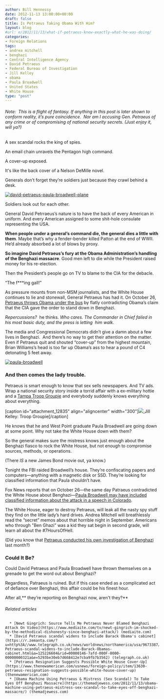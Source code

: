 ```yaml
---
author: Bill Hennessy
date: 2012-11-13 13:00:00+00:00
draft: false
title: Is Petraeus Taking Obama With Him?
layout: blog
#url: e/2012/11/13/what-if-petraeus-knew-exactly-what-he-was-doing/
categories:
- Foreign Relations
tags:
- andrea mitchell
- benghazi
- Central Intelligence Agency
- David Petraeus
- Federal Bureau of Investigation
- Jill Kelley
- obama
- Paula Broadwell
- United States
- White House
type: "post"
---
```


###### Note:  This is a flight of fantasy. If anything in this post is later shown to conform reality, it’s pure coincidence.  Nor am I accusing Gen. Petraeus of any crime or of compromising of national security secrets. (Just enjoy it, will ya?)


A sex scandal rocks the king of spies.

An email chain unravels the Pentagon high command.

A cover-up exposed.

It's like the back cover of a Nelson DeMille novel.

Generals don’t forget they’re soldiers just because they crawl behind a desk.

[![david-petraeus-paula-broadwell-plane](https://ludicrite.files.wordpress.com/2012/11/david-petraeus-paula-broadwell-plane_thumb.jpg)
](https://ludicrite.files.wordpress.com/2012/11/david-petraeus-paula-broadwell-plane.jpg)

Soldiers look out for each other.

General David Petrraeus’s nature is to have the back of every American in uniform. And every American assigned to some shit-hole consulate representing the USA.

**When people under a general’s command die, the general dies a little with them**. Maybe that’s why a fender-bender killed Patton at the end of WWII. He’d already absorbed a lot of blows by proxy.

**So imagine David Petraeus’s fury at the Obama Administration’s handling of the Benghazi massacre**. Good men left to die while the President raised money for his re-election.

Then the President’s people go on TV to blame to the CIA for the debacle.

“The f***ing gall!”

As pressure mounts from non-MSM journalists, and the White House continues to lie and stonewall, General Petraeus has had it. On October 26, [Petraeus throws Obama under the bus](https://www.weeklystandard.com/blogs/petraeus-throws-obama-under-bus_657896.html) by flatly contradicting Obama’s claim that the CIA gave the order to stand down in Benghazi.

_Repercussions?_  he thinks. _Who cares. The Commander in Chief failed in his most basic duty, and the press is letting  him walk._

The media and Congressional Democrats didn’t give a damn about a few lives in Benghazi.  And there’s no way to get their attention on the matter. Even if Petraeus quit and shouted “cover-up” from the highest mountain, Brian Williams’s head is too far up Obama’s ass to hear a pound of C4 detonating 5 feet away.

[![paula-broadwell](https://ludicrite.files.wordpress.com/2012/11/paula-broadwell_thumb.jpg)
](https://ludicrite.files.wordpress.com/2012/11/paula-broadwell.jpg)


### And then comes the lady trouble.


Petraeus is smart enough to know that sex sells newspapers. And TV ads. Wrap a national security story inside a torrid affair with a ex-military hottie and a [Tampa Troop Groupie](https://www.google.com/url?sa=t&rct=j&q=&esrc=s&source=web&cd=9&cad=rja&ved=0CGoQFjAI&url=http%3A%2F%2Fwww.usatoday.com%2Fstory%2Fnews%2Fnation%2F2012%2F11%2F13%2Fpetraeus-jill-kelley-broadwell-allen%2F1703097%2F&ei=kfmiUKPHKISgyAHjvoGgDw&usg=AFQjCNEnHowj9cQI00m0T6-SvcSa3EXhCA&sig2=5_1AWmYLfG20hun3tw8bxA) and everybody suddenly knows everything about everything.

[caption id="attachment_12835" align="aligncenter" width="300"][![](https://ludicrite.files.wordpress.com/2012/11/jill-kelley.jpg?w=300)
](https://ludicrite.files.wordpress.com/2012/11/jill-kelley.jpg) Jill Kelley: Troop Groupie[/caption]

He knows that he and West Point graduate Paula Broadwell are going down at some point. Why not take the White House down with them?

So the general makes sure the mistress knows just enough about the Benghazi fiasco to rock the White House, but not enough to compromise sources, methods, or operations.

(There _IS_ a new James Bond movie out, ya know.)

Tonight the FBI raided Broadwell’s house. They’re confiscating papers and computers—anything with a magnetic disk or SSD. They’re looking for classified information that Paula shouldn’t have.

Fox News reports that on October 26—the same day Patraeus contradicted the White House about Benghazi—[Paula Broadwell may have included classified information about the attack in a speech in Colorado](https://www.foxnews.com/politics/2012/11/12/petraeus-mistress-may-have-revealed-classified-information-at-denver-speech/).

The White House, eager to destroy Petraeus, will leak all the nasty spy stuff they find on the little lady’s hard drives. Andrea Mitchell will breathlessly read the “secret” memos about that horrible night in September. Americans who through "Ben Ghazi" was a kid they sat begin in second grade, will learn all about the #7HoursOfHell.

(Did you know that [Petraeus conducted his own investigation of Benghazi ](https://hotair.com/archives/2012/11/13/abc-petraeus-conducted-investigation-in-benghazi-after-attack/)last month?)


### Could It Be?


Could David Petraeus and Paula Broadwell have thrown themselves on a grenade to get the word out about Benghazi?

Regardless, Patraeus is ruined. But if this case ended as a complicated act of defiance over Benghazi, this affair could be his finest hour.

After all,** they’re reporting on Benghazi now, aren't they?**


###### Related articles





	  * [Newt Gingrich: Source Tells Me Petraeus Never Blamed Benghazi Attack On Video](https://www.mediaite.com/tv/newt-gingrich-im-shocked-by-the-methodical-dishonesty-since-benghazi-attack/) (mediaite.com)
	  * [David Petraeus scandal widens to include Barack Obama's cabinet](https://r.zemanta.com/?u=http%3A//www.telegraph.co.uk/news/worldnews/northamerica/usa/9673387/David-Petraeus-scandal-widens-to-include-Barack-Obamas-cabinet.html&a=125226604&rid=00000146-7afd-000F-0000-00000000321a&e=5293be30eb7d668412e7cba9fb7b3562) (telegraph.co.uk)
	  * [Petraeus Resignation Suggests Possible White House Cover-Up](https://www.thenewamerican.com/usnews/foreign-policy/item/13630-petraeus-resignation-suggests-possible-white-house-cover-up) (thenewamerican.com)
	  * [Obama Machine Using Petraeus & Mistress (Sex Scandal) To Take Eyes Off Benghazi Massacre](https://themadjewess.com/2012/11/13/obama-machine-using-petraeus-mistress-sex-scandal-to-take-eyes-off-benghazi-massacre/) (themadjewess.com)


